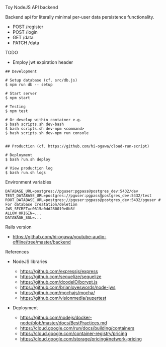 Toy NodeJS API backend

Backend api for literally minimal per-user data persistence functionality.

- POST /register
- POST /login
- GET /data
- PATCH /data

TODO

- Employ jwt expiration header

```
## Development

# Setup database (cf. src/db.js)
$ npm run db -- setup

# Start server
$ npm start

# Testing
$ npm test

# Or develop within container e.g.
$ bash scripts.sh dev-bash
$ bash scripts.sh dev-npm <command>
$ bash scripts.sh dev-npm run console


## Production (cf. https://github.com/hi-ogawa/cloud-run-script)

# Deployment
$ bash run.sh deploy

# View production log
$ bash run.sh logs
```


Environment variables

```
DATABASE_URL=postgres://pguser:pgpass@postgres_dev:5432/dev
TEST_DATABASE_URL=postgres://pguser:pgpass@postgres_dev:5432/test
ROOT_DATABASE_URL=postgres://pguser:pgpass@postgres_dev:5432/pguser # For database creatation/deletion
JWS_SECRET=c0615a0dd280019e0b3f
ALLOW_ORIGIN=...
DATABASE_SSL=...
```

Rails version

- https://github.com/hi-ogawa/youtube-audio-offline/tree/master/backend

References

- NodeJS libraries
  - https://github.com/expressjs/express
  - https://github.com/sequelize/sequelize
  - https://github.com/dcodeIO/bcrypt.js
  - https://github.com/brianloveswords/node-jws
  - https://github.com/mochajs/mocha/
  - https://github.com/visionmedia/supertest

- Deployment
  - https://github.com/nodejs/docker-node/blob/master/docs/BestPractices.md
  - https://cloud.google.com/run/docs/building/containers
  - https://cloud.google.com/container-registry/pricing
  - https://cloud.google.com/storage/pricing#network-pricing
